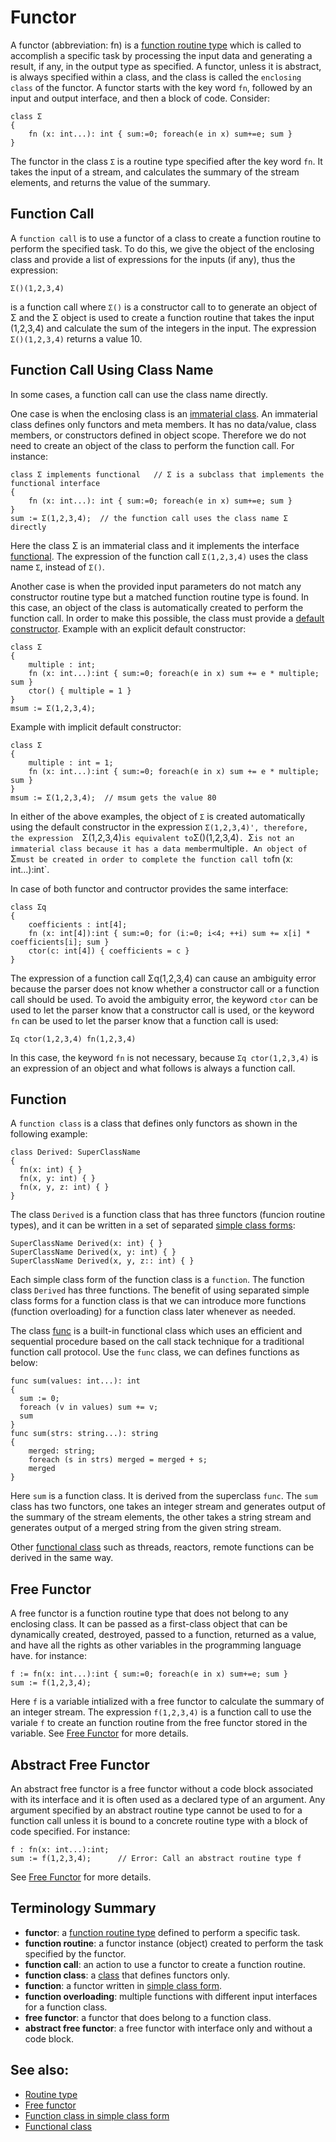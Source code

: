 # Functor

A functor (abbreviation: fn) is a [function routine type](Routine.md) which is called to accomplish a specific task by processing the input data and generating a result, if any, in the output type as specified. A functor, unless it is abstract, is always specified within a class, and the class is called the `enclosing class` of the functor. A functor starts with the key word `fn`, followed by an input and output interface, and then a block of code. Consider:
```altscript
class Σ
{
    fn (x: int...): int { sum:=0; foreach(e in x) sum+=e; sum }
}
```
The functor in the class `Σ` is a routine type specified after the key word `fn`. It takes the input of a stream, and calculates the summary of the stream elements, and returns the value of the summary.

## Function Call

A `function call` is to use a functor of a class to create a function routine to perform the specified task. To do this, we give the object of the enclosing class and provide a list of expressions for the inputs (if any), thus the expression:
```altscript
Σ()(1,2,3,4)
```
is a function call where `Σ()` is a constructor call to to generate an object of Σ and the Σ object is used to create a function routine that takes the input (1,2,3,4) and calculate the sum of the integers in the input. The expression `Σ()(1,2,3,4)` returns a value 10.

## Function Call Using Class Name

In some cases, a function call can use the class name directly.

One case is when the enclosing class is an [immaterial class](ImmaterialClass.md). An immaterial class defines only functors and meta members. It has no data/value, class members, or constructors defined in object scope. Therefore  we do not need to create an object of the class to perform the function call. For instance:
```altscript
class Σ implements functional   // Σ is a subclass that implements the functional interface
{
    fn (x: int...): int { sum:=0; foreach(e in x) sum+=e; sum }
}
sum := Σ(1,2,3,4);  // the function call uses the class name Σ directly
```
Here the class Σ is an immaterial class and it implements the interface [functional](Interfacefunctional.md). The expression of the function call `Σ(1,2,3,4)` uses the class name `Σ`, instead of `Σ()`.

Another case is when the provided input parameters do not match any constructor routine type but a matched function routine type is found. In this case, an object of the class is automatically created to perform the function call. In order to make this possible, the class must provide a [default constructor](DefaultConstructor.md). Example with an explicit default constructor:
```altscript
class Σ
{
    multiple : int;
    fn (x: int...):int { sum:=0; foreach(e in x) sum += e * multiple; sum }
    ctor() { multiple = 1 }
}
msum := Σ(1,2,3,4);
```
Example with implicit default constructor:
```altscript
class Σ
{
    multiple : int = 1;
    fn (x: int...):int { sum:=0; foreach(e in x) sum += e * multiple; sum }
}
msum := Σ(1,2,3,4);  // msum gets the value 80
```
In either of the above examples, the object of `Σ` is created automatically using the default constructor in the expression `Σ(1,2,3,4)', therefore, the expression  `Σ(1,2,3,4)` is equivalent to `Σ()(1,2,3,4)`. `Σ` is not an immaterial class because it has a data member `multiple`. An object of `Σ` must be created in order to complete the function call to `fn (x: int...):int`. 

In case of both functor and contructor provides the same interface:
```altscript
class Σq
{
    coefficients : int[4];
    fn (x: int[4]):int { sum:=0; for (i:=0; i<4; ++i) sum += x[i] * coefficients[i]; sum }
    ctor(c: int[4]) { coefficients = c }
}
```
The expression of a function call Σq(1,2,3,4) can cause an ambiguity error because the parser does not know whether a constructor call or a function call should be used. To avoid the ambiguity error, the keyword `ctor` can be used to let the parser know that a constructor call is used, or the keyword `fn` can be used to let the parser know that a function call is used:
```altscript
Σq ctor(1,2,3,4) fn(1,2,3,4)
```
In this case, the keyword `fn` is not necessary, because `Σq ctor(1,2,3,4)` is an expression of an object and what follows is always a function call.

## Function

A `function class` is a class that defines only functors as shown in the following example:
```altscript
class Derived: SuperClassName
{
  fn(x: int) { }
  fn(x, y: int) { }
  fn(x, y, z: int) { }
}
```
The class `Derived` is a function class that has three functors (funcion routine types), and it can be written in a set of separated [simple class forms](class.md#Simple-Class-Form-and-Sealed-Class):
```altscript
SuperClassName Derived(x: int) { }
SuperClassName Derived(x, y: int) { }
SuperClassName Derived(x, y, z:: int) { }
```
Each simple class form of the function class is a `function`. The function class `Derived` has three functions. The benefit of using separated simple class forms for a function class is that we can introduce more functions (function overloading) for a function class later whenever as needed.

The class [func](FunctionalClass.md) is a built-in functional class which uses an efficient and sequential procedure based on the call stack technique for a traditional function call protocol. Use the `func` class, we can defines functions as below:
```altscript
func sum(values: int...): int
{
  sum := 0;
  foreach (v in values) sum += v;
  sum
}
func sum(strs: string...): string
{
    merged: string;
    foreach (s in strs) merged = merged + s;
    merged
}
```
Here `sum` is a function class. It is derived from the superclass `func`. The `sum` class has two functors, one takes an integer stream and generates output of the summary of the stream elements, the other takes a string stream and generates output of a merged string from the given string stream.

Other [functional class](FunctionalClass.md) such as threads, reactors, remote functions can be derived in the same way.

## Free Functor

A free functor is a function routine type that does not belong to any enclosing class. It can be passed as a first-class object that can be dynamically created, destroyed, passed to a function, returned as a value, and have all the rights as other variables in the programming language have. for instance:
```altscript
f := fn(x: int...):int { sum:=0; foreach(e in x) sum+=e; sum }
sum := f(1,2,3,4);
```
Here `f` is a variable intialized with a free functor to calculate the summary of an integer stream. The expression `f(1,2,3,4)` is a function call to use the variale `f` to create an function routine from the free functor stored in the variable. See [Free Functor](FreeFunctor.md) for more details.

## Abstract Free Functor

An abstract free functor is a free functor without a code block associated with its interface and it is often used as a declared type of an argument. Any argument specified by an abstract routine type cannot be used to for a function call unless it is bound to a concrete routine type with a block of code specified. For instance:
```altscript
f : fn(x: int...):int;
sum := f(1,2,3,4);      // Error: Call an abstract routine type f
```
See [Free Functor](FreeFunctor.md) for more details.

## Terminology Summary

* **functor**: a [function routine type](Routine.md) defined to perform a specific task.
* **function routine**: a functor instance (object) created to perform the task specified by the functor.
* **function call**: an action to use a functor to create a function routine.
* **function class**: a [class](Class.md) that defines functors only.
* **function**: a functor written in [simple class form](SimpleClassForm.md).
* **function overloading**: multiple functions with different input interfaces for a function class.
* **free functor**: a functor that does belong to a function class.
* **abstract free functor**: a free functor with interface only and without a code block.

## See also:
* [Routine type](Routine.md)
* [Free functor](FreeFunctor.md)
* [Function class in simple class form](SimpleClassForm.md)
* [Functional class](FunctionalClass.md)

